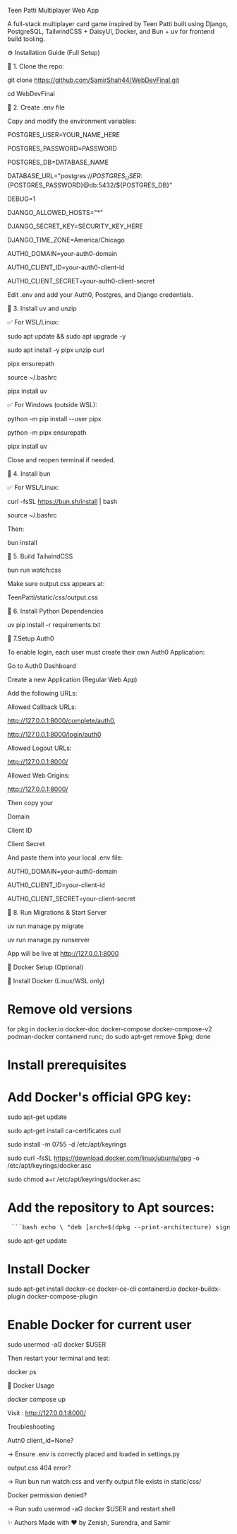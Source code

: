 Teen Patti Multiplayer Web App

A full-stack multiplayer card game inspired by Teen Patti built using Django, PostgreSQL, TailwindCSS + DaisyUI, Docker, and Bun + uv for frontend build tooling.

⚙️ Installation Guide (Full Setup)

🔹 1. Clone the repo:

git clone https://github.com/SamirShah44/WebDevFinal.git

cd WebDevFinal

🔹 2. Create .env file

Copy and modify the environment variables:


POSTGRES_USER=YOUR_NAME_HERE

POSTGRES_PASSWORD=PASSWORD

POSTGRES_DB=DATABASE_NAME

DATABASE_URL="postgres://${POSTGRES_USER}:${POSTGRES_PASSWORD}@db:5432/${POSTGRES_DB}"

DEBUG=1

DJANGO_ALLOWED_HOSTS="*"

DJANGO_SECRET_KEY=SECURITY_KEY_HERE

DJANGO_TIME_ZONE=America/Chicago

AUTH0_DOMAIN=your-auth0-domain

AUTH0_CLIENT_ID=your-auth0-client-id

AUTH0_CLIENT_SECRET=your-auth0-client-secret

Edit .env and add your Auth0, Postgres, and Django credentials.

🔹 3. Install uv and unzip

✅ For WSL/Linux:

sudo apt update && sudo apt upgrade -y

sudo apt install -y pipx unzip curl

pipx ensurepath

source ~/.bashrc

pipx install uv

✅ For Windows (outside WSL):

python -m pip install --user pipx

python -m pipx ensurepath

pipx install uv

Close and reopen terminal if needed.

🔹 4. Install bun

✅ For WSL/Linux:

curl -fsSL https://bun.sh/install | bash

source ~/.bashrc

Then:

bun install

🔹 5. Build TailwindCSS

bun run watch:css

Make sure output.css appears at:

TeenPatti/static/css/output.css

🔹 6. Install Python Dependencies

uv pip install -r requirements.txt

🔹 7.Setup Auth0

To enable login, each user must create their own Auth0 Application:

Go to Auth0 Dashboard

Create a new Application (Regular Web App)

Add the following URLs:

Allowed Callback URLs:

http://127.0.0.1:8000/complete/auth0,

http://127.0.0.1:8000/login/auth0

Allowed Logout URLs:

http://127.0.0.1:8000/

Allowed Web Origins:

http://127.0.0.1:8000/

Then copy your

Domain

Client ID

Client Secret

And paste them into your local .env file:

AUTH0_DOMAIN=your-auth0-domain

AUTH0_CLIENT_ID=your-client-id

AUTH0_CLIENT_SECRET=your-client-secret

🔹 8. Run Migrations & Start Server

uv run manage.py migrate

uv run manage.py runserver

App will be live at http://127.0.0.1:8000

🐳 Docker Setup (Optional)

🔹 Install Docker (Linux/WSL only)

# Remove old versions

for pkg in docker.io docker-doc docker-compose docker-compose-v2 podman-docker containerd runc; do sudo apt-get remove $pkg; done


# Install prerequisites
# Add Docker's official GPG key:

sudo apt-get update

sudo apt-get install ca-certificates curl

sudo install -m 0755 -d /etc/apt/keyrings

sudo curl -fsSL https://download.docker.com/linux/ubuntu/gpg -o /etc/apt/keyrings/docker.asc

sudo chmod a+r /etc/apt/keyrings/docker.asc

# Add the repository to Apt sources:

<pre lang="md"> ```bash echo \ "deb [arch=$(dpkg --print-architecture) signed-by=/etc/apt/keyrings/docker.asc] https://download.docker.com/linux/ubuntu \ $(. /etc/os-release && echo ${UBUNTU_CODENAME:-$VERSION_CODENAME}) stable" | \ sudo tee /etc/apt/sources.list.d/docker.list > /dev/null sudo apt-get update ``` </pre>
  
sudo apt-get update

# Install Docker

sudo apt-get install docker-ce docker-ce-cli containerd.io docker-buildx-plugin docker-compose-plugin

# Enable Docker for current user

sudo usermod -aG docker $USER

Then restart your terminal and test:

docker ps

🔹 Docker Usage

docker compose up 

Visit : http://127.0.0.1:8000/

Troubleshooting

Auth0 client_id=None?

→ Ensure .env is correctly placed and loaded in settings.py

output.css 404 error?

→ Run bun run watch:css and verify output file exists in static/css/

Docker permission denied?

→ Run sudo usermod -aG docker $USER and restart shell

✨ Authors
Made with ❤️ by Zenish, Surendra, and Samir
